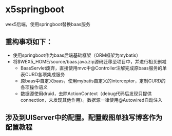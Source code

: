 # x5springboot
wex5后端，使用springboot替换baas服务

## 重构事项如下：
* 使用springboot作为baas后端基础框架（ORM框架为mybatis）
* 将$WEX5_HOME/source/baas.java.zip源码迁移至项目中，并进行相关删减
  * BaasServlet废弃，直接使用mvc中@Controller注解完成原baas服务的单表CURD各项集成服务
  * 原baas中自定义baas，使用mybatis自定义的interceptor，定制CURD的各项操作语义
  * 数据源使用druid，去除ActionContext（debug代码后发现只提供connection，未发现其他作用）。数据源一律使用@Autowired自动注入

## 涉及到UIServer中的配置。配置截图单独写博客作为配置教程
